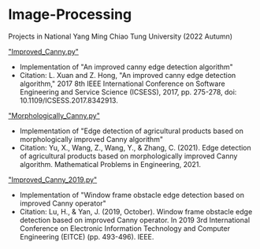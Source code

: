 # Image-Processing
Projects in National Yang Ming Chiao Tung University (2022 Autumn)

["Improved_Canny.py"](https://github.com/xup6YJ/Image_Processing/blob/main/CannyEdgeDetection/Improved_Canny.py)

- Implementation of "An improved canny edge detection algorithm"
- Citation: L. Xuan and Z. Hong, "An improved canny edge detection algorithm," 2017 8th IEEE International Conference on Software Engineering and Service Science (ICSESS), 2017, pp. 275-278, doi: 10.1109/ICSESS.2017.8342913.

["Morphologically_Canny.py"](https://github.com/xup6YJ/Image_Processing/blob/main/CannyEdgeDetection/Morphologically_Canny.py)

- Implementation of "Edge detection of agricultural products based on morphologically improved Canny algorithm"
- Citation: Yu, X., Wang, Z., Wang, Y., & Zhang, C. (2021). Edge detection of agricultural products based on morphologically improved Canny algorithm. Mathematical Problems in Engineering, 2021.

["Improved_Canny_2019.py"](https://github.com/xup6YJ/Image_Processing/blob/main/CannyEdgeDetection/Improved_Canny_2019.py)

- Implementation of "Window frame obstacle edge detection based on improved Canny operator"
- Citation: Lu, H., & Yan, J. (2019, October). Window frame obstacle edge detection based on improved Canny operator. In 2019 3rd International Conference on Electronic Information Technology and Computer Engineering (EITCE) (pp. 493-496). IEEE.
